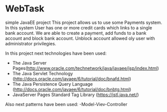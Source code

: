 # WebTask
simple JavaEE project
This project allows us to use some Payments system.
In this system User has one or more credit cards which links to a 
single bank account. We are able to create a payment, add funds to a bank account and 
block bank account. Unblock account allowed oly user with administrator privilegies.

In this project next technologies have been used:
- The Java Server Pages(http://www.oracle.com/technetwork/java/javaee/jsp/index.html)
- The Java Servlet Technology (http://docs.oracle.com/javaee/6/tutorial/doc/bnafd.html)
- The Java Persistence Query Language (http://docs.oracle.com/javaee/6/tutorial/doc/bnbtg.html)
- JavaServer Pages Standard Tag Library (https://jstl.java.net/)

Also next patterns have been used:
-Model-Viev-Controller